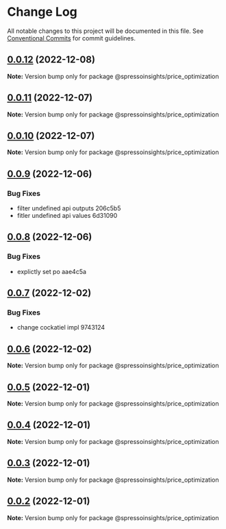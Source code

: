 # Change Log

All notable changes to this project will be documented in this file.
See [Conventional Commits](https://conventionalcommits.org) for commit guidelines.

## [0.0.12](/compare/v0.0.11...v0.0.12) (2022-12-08)

**Note:** Version bump only for package @spressoinsights/price_optimization

## [0.0.11](/compare/v0.0.10...v0.0.11) (2022-12-07)

**Note:** Version bump only for package @spressoinsights/price_optimization

## [0.0.10](/compare/v0.0.9...v0.0.10) (2022-12-07)

**Note:** Version bump only for package @spressoinsights/price_optimization

## [0.0.9](/compare/v0.0.8...v0.0.9) (2022-12-06)

### Bug Fixes

-   filter undefined api outputs 206c5b5
-   fitler undefined api values 6d31090

## [0.0.8](/compare/v0.0.7...v0.0.8) (2022-12-06)

### Bug Fixes

-   explictly set po aae4c5a

## [0.0.7](/compare/v0.0.6...v0.0.7) (2022-12-02)

### Bug Fixes

-   change cockatiel impl 9743124

## [0.0.6](/compare/v0.0.5...v0.0.6) (2022-12-02)

**Note:** Version bump only for package @spressoinsights/price_optimization

## [0.0.5](/compare/v0.0.4...v0.0.5) (2022-12-01)

**Note:** Version bump only for package @spressoinsights/price_optimization

## [0.0.4](/compare/v0.0.3...v0.0.4) (2022-12-01)

**Note:** Version bump only for package @spressoinsights/price_optimization

## [0.0.3](/compare/v0.0.1...v0.0.3) (2022-12-01)

**Note:** Version bump only for package @spressoinsights/price_optimization

## [0.0.2](/compare/v0.0.1...v0.0.2) (2022-12-01)

**Note:** Version bump only for package @spressoinsights/price_optimization
